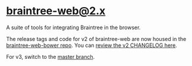 braintree-web@2.x
=============

A suite of tools for integrating Braintree in the browser.

The release tags and code for v2 of braintree-web are now housed in the [braintree-web-bower repo](https://github.com/braintree/braintree-web-bower/tree/2.x). You can [review the v2 CHANGELOG here](https://github.com/braintree/braintree-web-bower/blob/2.x/CHANGELOG.md).

For v3, switch to the [master branch](https://github.com/braintree/braintree-web).

